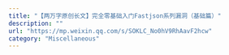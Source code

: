 ```yaml
---
title: "【两万字原创长文】完全零基础入门Fastjson系列漏洞（基础篇）"
description: ""
url: "https://mp.weixin.qq.com/s/SOKLC_No0hV9RhAavF2hcw"
category: "Miscellaneous"
---
```

